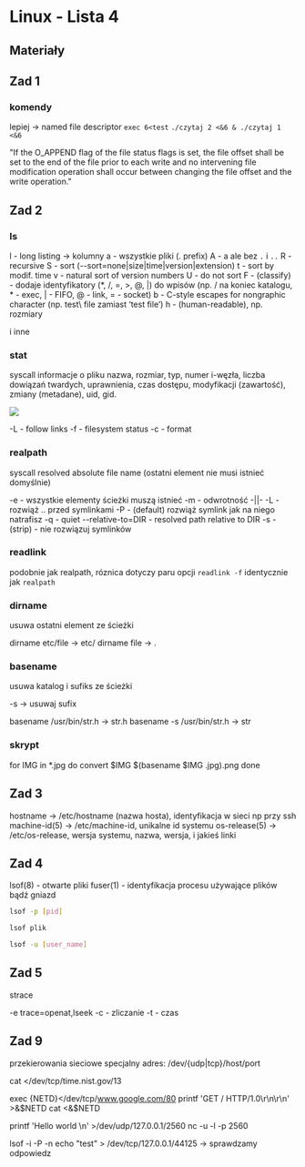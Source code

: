# Linux - Lista 4

## Materiały
## Zad 1
### komendy
lepiej -> named file descriptor
`exec 6<test`
`./czytaj 2 <&6 & ./czytaj 1 <&6`

"If the O_APPEND flag of the file status flags is set, the file offset shall be set to the end of the file prior to each write and no intervening file modification operation shall occur between changing the file offset and the write operation."

## Zad 2

### ls
l - long listing -> kolumny
a - wszystkie pliki (. prefix)
A - a ale bez `.` i `..`
R - recursive
S - sort (--sort=none|size|time|version|extension)
t - sort by modif. time
v - natural sort of version numbers
U - do not sort
F - (classify) - dodaje identyfikatory (*, /, =, >, @, |) do wpisów (np. / na koniec katalogu, * - exec, | - FIFO, @ - link, = - socket)
b - C-style escapes for nongraphic character (np. test\ file zamiast ‘test file’)
h - (human-readable), np. rozmiary

i inne

### stat
syscall
informacje o pliku
nazwa, rozmiar, typ, numer i-węzła, liczba dowiązań twardych, uprawnienia, czas dostępu, modyfikacji (zawartość), zmiany (metadane), uid, gid.

![](https://i.imgur.com/TMbJ8b1.png)

-L - follow links
-f - filesystem status
-c - format

### realpath
syscall
resolved absolute file name
(ostatni element nie musi istnieć domyślnie)

-e - wszystkie elementy ścieżki muszą istnieć
-m - odwrotność -||-
-L - rozwiąż .. przed symlinkami
-P - (default) rozwiąż symlink jak na niego natrafisz
-q - quiet
--relative-to=DIR - resolved path relative to DIR
-s - (strip) - nie rozwiązuj symlinków

### readlink
podobnie jak realpath, róznica dotyczy paru opcji
`readlink -f` identycznie jak `realpath`

### dirname
usuwa ostatni element ze ścieżki

dirname etc/file -> etc/
dirname file -> .

### basename
usuwa katalog i sufiks ze ścieżki

-s -> usuwaj sufix

basename /usr/bin/str.h -> str.h
basename -s /usr/bin/str.h -> str

### skrypt
for IMG in *.jpg
do
convert $IMG $(basename $IMG .jpg).png
done


## Zad 3
hostname -> /etc/hostname (nazwa hosta), identyfikacja w sieci np przy ssh
machine-id(5) -> /etc/machine-id, unikalne id systemu
os-release(5) -> /etc/os-release, wersja systemu, nazwa, wersja,  i jakieś linki

## Zad 4
lsof(8) - otwarte pliki
fuser(1) - identyfikacja procesu używające plików bądź gniazd


```bash
lsof -p [pid]

lsof plik

lsof -u [user_name]
```

## Zad 5
strace

-e trace=openat,lseek
-c - zliczanie
-t - czas

## Zad 9

przekierowania sieciowe
specjalny adres: /dev/{udp|tcp}/host/port

cat </dev/tcp/time.nist.gov/13

exec {NETD}</dev/tcp/www.google.com/80
printf 'GET / HTTP/1.0\r\n\r\n' >&$NETD
cat <&$NETD

printf 'Hello world \n' >/dev/udp/127.0.0.1/2560
nc -u -l -p 2560

lsof -i -P -n
echo "test" > /dev/tcp/127.0.0.1/44125 -> sprawdzamy odpowiedz